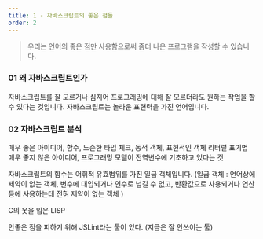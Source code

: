 ```yaml
---
title: 1 - 자바스크립트의 좋은 점들  
order: 2 
---
```


> 
> 우리는 언어의 좋은 점만 사용함으로써 좀더 나은 프로그램을 작성할 수 있습니다.
> 

### 01 왜 자바스크립트인가 

자바스크립트를 잘 모르거나 심지어 프로그래밍에 대해 잘 모르더라도 원하는 작업을 할 수 있다는 것입니다.
자바스크립트는 놀라운 표현력을 가진 언어입니다. 

### 02 자바스크립트 분석

매우 좋은 아이디어, 함수, 느슨한 타입 체크, 동적 객체, 표현적인 객체 리터럴 표기법
매우 좋지 않은 아이디어, 프로그래밍 모델이 전역변수에 기초하고 있다는 것 

자바스크립트의 함수는 어휘적 유효범위를 가진 일급 객체입니다. 
(일급 객체 : 언어상에 제약이 없는 객체, 변수에 대입되거나 인수로 넘길 수 없고, 반환값으로 사용되거나 연산등에 사용하는데 전혀 제약이 없는
객체 )

C의 옷을 입은 LISP

안좋은 점을 피하기 위해 JSLint라는 툴이 있다. 
(지금은 잘 안쓰이는 툴)



